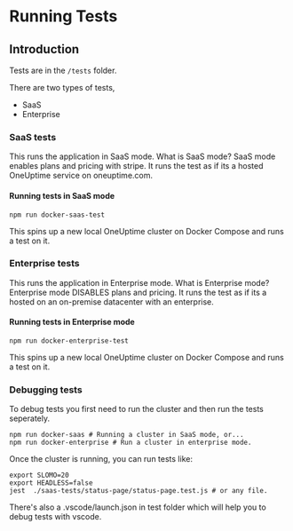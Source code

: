 # Running Tests

## Introduction

Tests are in the `/tests` folder.

There are two types of tests,

-   SaaS
-   Enterprise

### SaaS tests

This runs the application in SaaS mode. What is SaaS mode? SaaS mode enables plans and pricing with stripe. It runs the test as if its a hosted OneUptime service on oneuptime.com.

#### Running tests in SaaS mode

```
npm run docker-saas-test
```

This spins up a new local OneUptime cluster on Docker Compose and runs a test on it.

### Enterprise tests

This runs the application in Enterprise mode. What is Enterprise mode? Enterprise mode DISABLES plans and pricing. It runs the test as if its a hosted on an on-premise datacenter with an enterprise.

#### Running tests in Enterprise mode

```
npm run docker-enterprise-test
```

This spins up a new local OneUptime cluster on Docker Compose and runs a test on it.

### Debugging tests

To debug tests you first need to run the cluster and then run the tests seperately.

```
npm run docker-saas # Running a cluster in SaaS mode, or...
npm run docker-enterprise # Run a cluster in enterprise mode.
```

Once the cluster is running, you can run tests like:

```
export SLOMO=20
export HEADLESS=false
jest  ./saas-tests/status-page/status-page.test.js # or any file.
```

There's also a .vscode/launch.json in test folder which will help you to debug tests with vscode.

